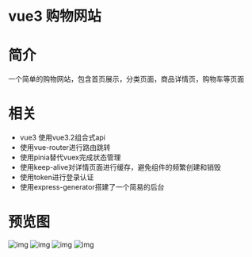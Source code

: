 # vue3 购物网站
# 简介
一个简单的购物网站，包含首页展示，分类页面，商品详情页，购物车等页面
# 相关
* vue3 使用vue3.2组合式api
* 使用vue-router进行路由跳转
* 使用pinia替代vuex完成状态管理
* 使用keep-alive对详情页面进行缓存，避免组件的频繁创建和销毁
* 使用token进行登录认证
* 使用express-generator搭建了一个简易的后台
# 预览图
![img]('./public/首页.jpg')
![img]('./public/分类页.jpg')
![img]('./public/购物车.jpg')
![img]('./public/搜索页面.jpg')







